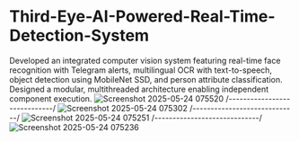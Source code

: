 # Third-Eye-AI-Powered-Real-Time-Detection-System
Developed an integrated computer vision system featuring real-time face recognition with Telegram alerts, multilingual OCR with text-to-speech, object detection using MobileNet SSD, and person attribute classification. Designed a modular, multithreaded architecture enabling independent component execution.
![Screenshot 2025-05-24 075520](https://github.com/user-attachments/assets/be67f5b0-bd47-433b-9aa7-2e8da6d3448d)
/-----------------------------/
![Screenshot 2025-05-24 075302](https://github.com/user-attachments/assets/7fac46ea-b524-4fb0-a3ba-25b5b4aae5ff)
/-----------------------------/
![Screenshot 2025-05-24 075251](https://github.com/user-attachments/assets/c77b421c-9e20-41b2-b8d1-74caba53aa58)
/-----------------------------/
![Screenshot 2025-05-24 075236](https://github.com/user-attachments/assets/ea96770e-6f6f-4d21-a6b3-52b6dde3458c)


